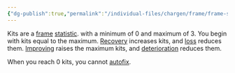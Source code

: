 ```yaml
---
{"dg-publish":true,"permalink":"/individual-files/chargen/frame/frame-statistics/kits/"}
---
```


Kits are a [frame](Frame.md) [statistic](Statistics.md). with a minimum of 0 and maximum of 3. You begin with kits equal to the maximum. [Recovery](Recovery.md) increases kits, and [loss](Loss.md) reduces them. [Improving](Improvement.md) raises the maximum kits, and [deterioration](Deterioration.md) reduces them.

When you reach 0 kits, you cannot [autofix](Autofix.md).